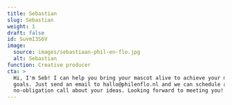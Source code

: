 ```yaml
---
title: Sebastian
slug: Sebastian
weight: 1
draft: false
id: SuvmI3S6V
image:
  source: images/sebastiaan-phil-en-flo.jpg
  alt: Sebastian
function: Creative producer
cta: >
  Hi, I'm Seb! I can help you bring your mascot alive to achieve your marketing
  goals. Just send an email to hallo@philenflo.nl and we can schedule a
  no-obligation call about your ideas. Looking forward to meeting you!
---
```

